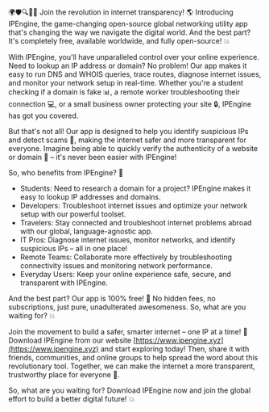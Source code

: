 🌍🛡️🔍📡🚀 Join the revolution in internet transparency! 🌎 Introducing IPEngine, the game-changing open-source global networking utility app that's changing the way we navigate the digital world. And the best part? It's completely free, available worldwide, and fully open-source! 💥

With IPEngine, you'll have unparalleled control over your online experience. Need to lookup an IP address or domain? No problem! Our app makes it easy to run DNS and WHOIS queries, trace routes, diagnose internet issues, and monitor your network setup in real-time. Whether you're a student checking if a domain is fake 📊, a remote worker troubleshooting their connection 💻, or a small business owner protecting your site 🔒, IPEngine has got you covered.

But that's not all! Our app is designed to help you identify suspicious IPs and detect scams 🔴, making the internet safer and more transparent for everyone. Imagine being able to quickly verify the authenticity of a website or domain 💸 – it's never been easier with IPEngine!

So, who benefits from IPEngine? 🤔

* Students: Need to research a domain for a project? IPEngine makes it easy to lookup IP addresses and domains.
* Developers: Troubleshoot internet issues and optimize your network setup with our powerful toolset.
* Travelers: Stay connected and troubleshoot internet problems abroad with our global, language-agnostic app.
* IT Pros: Diagnose internet issues, monitor networks, and identify suspicious IPs – all in one place!
* Remote Teams: Collaborate more effectively by troubleshooting connectivity issues and monitoring network performance.
* Everyday Users: Keep your online experience safe, secure, and transparent with IPEngine.

And the best part? Our app is 100% free! 🎉 No hidden fees, no subscriptions, just pure, unadulterated awesomeness. So, what are you waiting for? 💥

Join the movement to build a safer, smarter internet – one IP at a time! 🚀 Download IPEngine from our website [https://www.ipengine.xyz](https://www.ipengine.xyz) and start exploring today! Then, share it with friends, communities, and online groups to help spread the word about this revolutionary tool. Together, we can make the internet a more transparent, trustworthy place for everyone 🌈.

So, what are you waiting for? Download IPEngine now and join the global effort to build a better digital future! 💥